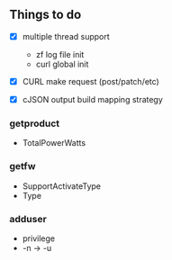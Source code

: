 Things to do
------------

- [x] multiple thread support
    - zf log file init
    - curl global init
- [x] CURL make request (post/patch/etc)
- [x] cJSON output build mapping strategy


### getproduct
- TotalPowerWatts

### getfw
- SupportActivateType 
- Type

### adduser
- privilege
- -n -> -u